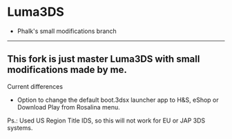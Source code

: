 # Luma3DS
* Phalk's small modifications branch
---

This fork is just master Luma3DS with small modifications made by me.
---

Current differences
* Option to change the default boot.3dsx launcher app to H&S, eShop or Download Play from Rosalina menu.

Ps.: Used US Region Title IDS, so this will not work for EU or JAP 3DS systems.
